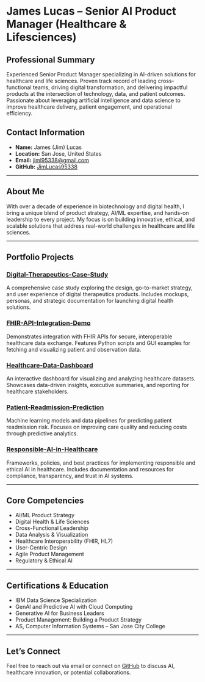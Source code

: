 # James Lucas – Senior AI Product Manager (Healthcare & Lifesciences)

## Professional Summary
Experienced Senior Product Manager specializing in AI-driven solutions for healthcare and life sciences. Proven track record of leading cross-functional teams, driving digital transformation, and delivering impactful products at the intersection of technology, data, and patient outcomes. Passionate about leveraging artificial intelligence and data science to improve healthcare delivery, patient engagement, and operational efficiency.

## Contact Information
- **Name:** James (Jim) Lucas
- **Location:** San Jose, United States
- **Email:** jiml95338@gmail.com
- **GitHub:** [JimLucas95338](https://github.com/JimLucas95338)

---

## About Me
With over a decade of experience in biotechnology and digital health, I bring a unique blend of product strategy, AI/ML expertise, and hands-on leadership to every project. My focus is on building innovative, ethical, and scalable solutions that address real-world challenges in healthcare and life sciences.

---

## Portfolio Projects

### [Digital-Therapeutics-Case-Study](./Digital-Therapeutics-Case-Study/)
A comprehensive case study exploring the design, go-to-market strategy, and user experience of digital therapeutics products. Includes mockups, personas, and strategic documentation for launching digital health solutions.

### [FHIR-API-Integration-Demo](./FHIR-API-Integration-Demo/)
Demonstrates integration with FHIR APIs for secure, interoperable healthcare data exchange. Features Python scripts and GUI examples for fetching and visualizing patient and observation data.

### [Healthcare-Data-Dashboard](./Healthcare-Data-Dashboard/)
An interactive dashboard for visualizing and analyzing healthcare datasets. Showcases data-driven insights, executive summaries, and reporting for healthcare stakeholders.

### [Patient-Readmission-Prediction](./Patient-Readmission-Prediction/)
Machine learning models and data pipelines for predicting patient readmission risk. Focuses on improving care quality and reducing costs through predictive analytics.

### [Responsible-AI-in-Healthcare](./Responsible-AI-in-Healthcare/)
Frameworks, policies, and best practices for implementing responsible and ethical AI in healthcare. Includes documentation and resources for compliance, transparency, and trust in AI systems.

---

## Core Competencies
- AI/ML Product Strategy
- Digital Health & Life Sciences
- Cross-Functional Leadership
- Data Analysis & Visualization
- Healthcare Interoperability (FHIR, HL7)
- User-Centric Design
- Agile Product Management
- Regulatory & Ethical AI

---

## Certifications & Education
- IBM Data Science Specialization
- GenAI and Predictive AI with Cloud Computing
- Generative AI for Business Leaders
- Product Management: Building a Product Strategy
- AS, Computer Information Systems – San Jose City College

---

## Let’s Connect
Feel free to reach out via email or connect on [GitHub](https://github.com/JimLucas95338) to discuss AI, healthcare innovation, or potential collaborations. 
